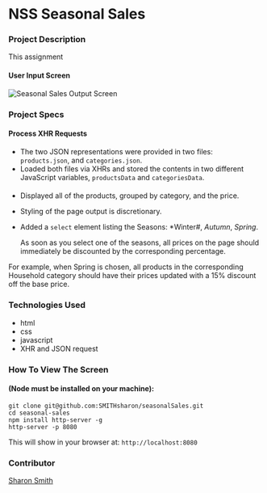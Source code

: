 # NSS Seasonal Sales

### Project Description 
This assignment 
#### User Input Screen
![Seasonal Sales Output Screen](https:......png)




### Project Specs
#### Process XHR Requests
- The two JSON representations were provided in two files: `products.json`, and `categories.json`. 
- Loaded both files via XHRs and stored the contents in two different JavaScript variables, `productsData` and `categoriesData`.

####
- Displayed all of the products, grouped by category, and the price.
- Styling of the page output is discretionary. 
- Added a `select` element listing the Seasons: *Winter#, *Autumn*, *Spring*.

  As soon as you select one of the seasons, all prices on the page should immediately be discounted by the corresponding percentage.

For example, when Spring is chosen, all products in the corresponding Household category should have their prices updated with a 15% discount off the base price.






### Technologies Used
- html
- css
- javascript
- XHR and JSON request


### How To View The Screen 
#### (Node must be installed on your machine):
```
git clone git@github.com:SMITHsharon/seasonalSales.git
cd seasonal-sales
npm install http-server -g
http-server -p 8080
```

This will show in your browser at: `http://localhost:8080`

### Contributor
[Sharon Smith](https://github.com/SMITHsharon)

